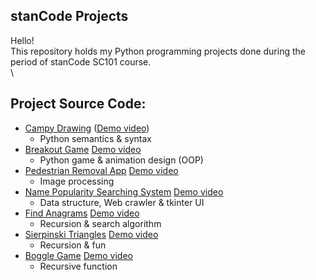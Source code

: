 ## stanCode Projects
Hello!\
This repository holds my Python programming projects done during the period of stanCode SC101 course.\
\
## Project Source Code:
* [Campy Drawing](https://github.com/PTLin84/stanCode_projects/tree/main/stanCode_projects/01_Campy_Drawing) ([Demo video](https://youtu.be/02pO0BtFI_o))
  * Python semantics & syntax
* [Breakout Game](https://github.com/PTLin84/stanCode_projects/tree/main/stanCode_projects/02_breakout_game) [Demo video](https://youtu.be/-qMCPR_gKYw)
  * Python game & animation design (OOP)
* [Pedestrian Removal App](https://github.com/PTLin84/stanCode_projects/tree/main/stanCode_projects/03_stanCodoshop) [Demo video](https://youtu.be/fXnoX3IRFj4)
  * Image processing
* [Name Popularity Searching System](https://github.com/PTLin84/stanCode_projects/tree/main/stanCode_projects/04_babygraphics) [Demo video](https://youtu.be/Hrjr9cvB0LM)
  * Data structure, Web crawler & tkinter UI
* [Find Anagrams](https://github.com/PTLin84/stanCode_projects/tree/main/stanCode_projects/05_find_anagrams) [Demo video](https://youtu.be/yOaiWDEXbmA)
  * Recursion & search algorithm
* [Sierpinski Triangles](https://github.com/PTLin84/stanCode_projects/tree/main/stanCode_projects/06_Sierpinski_triangles) [Demo video](https://youtu.be/A6XkDxxKLSo)
  * Recursion & fun
* [Boggle Game](https://github.com/PTLin84/stanCode_projects/tree/main/stanCode_projects/07_boggle_game) [Demo video](https://youtu.be/zlt7lS9lIaw)
  * Recursive function
